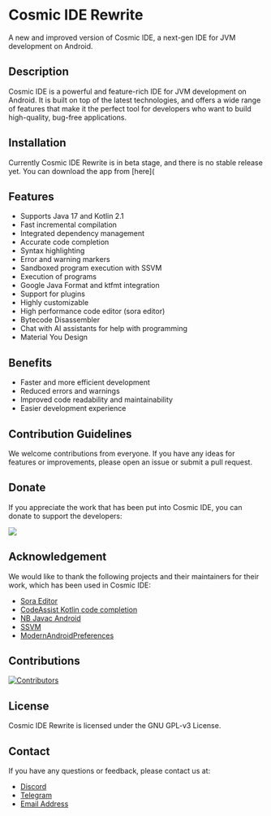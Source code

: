 # Cosmic IDE Rewrite

A new and improved version of Cosmic IDE, a next-gen IDE for JVM development on Android.

## Description

Cosmic IDE is a powerful and feature-rich IDE for JVM development on Android. It is built on top of
the latest technologies, and offers a wide range of features that make it the perfect tool for
developers who want to build high-quality, bug-free applications.

## Installation

Currently Cosmic IDE Rewrite is in beta stage, and there is no stable release yet. You can download
the app from [here](

## Features

* Supports Java 17 and Kotlin 2.1
* Fast incremental compilation
* Integrated dependency management
* Accurate code completion
* Syntax highlighting
* Error and warning markers
* Sandboxed program execution with SSVM
* Execution of programs
* Google Java Format and ktfmt integration
* Support for plugins
* Highly customizable
* High performance code editor (sora editor)
* Bytecode Disassembler
* Chat with AI assistants for help with programming
* Material You Design

## Benefits

* Faster and more efficient development
* Reduced errors and warnings
* Improved code readability and maintainability
* Easier development experience

## Contribution Guidelines

We welcome contributions from everyone. If you have any ideas for features or improvements, please
open an issue or submit a pull request.

## Donate

If you appreciate the work that has been put into Cosmic IDE, you can donate to support the
developers:

[![](https://c5.patreon.com/external/logo/become_a_patron_button.png)](https://patreon.com/cosmicide)

## Acknowledgement

We would like to thank the following projects and their maintainers for their work, which has been
used in Cosmic IDE:

* [Sora Editor](https://github.com/Rosemoe/sora-editor)
* [CodeAssist Kotlin code completion](https://github.com/tyron12233/CodeAssist/tree/main/kotlin-completion)
* [NB Javac Android](https://github.com/AndroidIDEOfficial/nb-javac-android)
* [SSVM](https://github.com/xxDark/SSVM)
* [ModernAndroidPreferences](https://github.com/Maxr1998/ModernAndroidPreferences)

## Contributions

<a href="https://github.com/Cosmic-Ide/rewrite/graphs/contributors">
  <img src="https://contrib.rocks/image?repo=Cosmic-Ide/rewrite" alt="Contributors"/>
</a>

## License

Cosmic IDE Rewrite is licensed under the GNU GPL-v3 License.

## Contact

If you have any questions or feedback, please contact us at:

- [Discord](https://discord.gg/8Gu6YCq2eS)
- [Telegram](https://t.me/cosmicide)
- [Email Address](mailto:purwarpranav80@gmail.com)
